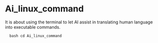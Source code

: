 # Ai_linux_command
It is about using the terminal to let AI assist in translating human language into executable commands.
```
  bash cd Ai_linux_command
